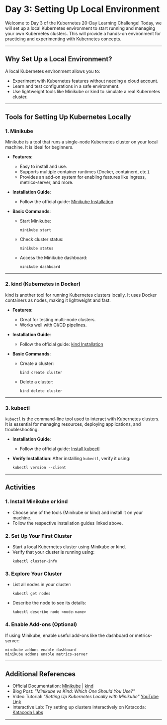 
# Day 3: Setting Up Local Environment

Welcome to Day 3 of the Kubernetes 20-Day Learning Challenge! Today, we will set up a local Kubernetes environment to start running and managing your own Kubernetes clusters. This will provide a hands-on environment for practicing and experimenting with Kubernetes concepts.

---

## **Why Set Up a Local Environment?**

A local Kubernetes environment allows you to:
- Experiment with Kubernetes features without needing a cloud account.
- Learn and test configurations in a safe environment.
- Use lightweight tools like Minikube or kind to simulate a real Kubernetes cluster.

---

## **Tools for Setting Up Kubernetes Locally**

### **1. Minikube**
Minikube is a tool that runs a single-node Kubernetes cluster on your local machine. It is ideal for beginners.

- **Features**:
    - Easy to install and use.
    - Supports multiple container runtimes (Docker, containerd, etc.).
    - Provides an add-on system for enabling features like Ingress, metrics-server, and more.

- **Installation Guide**:
    - Follow the official guide: [Minikube Installation](https://minikube.sigs.k8s.io/docs/start/)

- **Basic Commands**:
    - Start Minikube:
      ```
      minikube start
      ```
    - Check cluster status:
      ```
      minikube status
      ```
    - Access the Minikube dashboard:
      ```
      minikube dashboard
      ```

---

### **2. kind (Kubernetes in Docker)**
kind is another tool for running Kubernetes clusters locally. It uses Docker containers as nodes, making it lightweight and fast.

- **Features**:
    - Great for testing multi-node clusters.
    - Works well with CI/CD pipelines.

- **Installation Guide**:
    - Follow the official guide: [kind Installation](https://kind.sigs.k8s.io/docs/user/quick-start/)

- **Basic Commands**:
    - Create a cluster:
      ```
      kind create cluster
      ```
    - Delete a cluster:
      ```
      kind delete cluster
      ```

---

### **3. kubectl**
`kubectl` is the command-line tool used to interact with Kubernetes clusters. It is essential for managing resources, deploying applications, and troubleshooting.

- **Installation Guide**:
    - Follow the official guide: [Install kubectl](https://kubernetes.io/docs/tasks/tools/install-kubectl/)

- **Verify Installation**:
  After installing `kubectl`, verify it using:

  ```
  kubectl version --client
  ```

---

## **Activities**

### 1. **Install Minikube or kind**
- Choose one of the tools (Minikube or kind) and install it on your machine.
- Follow the respective installation guides linked above.

### 2. **Set Up Your First Cluster**
- Start a local Kubernetes cluster using Minikube or kind.
- Verify that your cluster is running using:
  ```
  kubectl cluster-info
  ```

### 3. **Explore Your Cluster**
- List all nodes in your cluster:
  ```
  kubectl get nodes
  ```
- Describe the node to see its details:
  ```
  kubectl describe node <node-name>
  ```

### 4. **Enable Add-ons (Optional)**
If using Minikube, enable useful add-ons like the dashboard or metrics-server:

   ```
   minikube addons enable dashboard
   minikube addons enable metrics-server
   ```

---

## **Additional References**

- Official Documentation: [Minikube](https://minikube.sigs.k8s.io/docs/) | [kind](https://kind.sigs.k8s.io/)
- Blog Post: *"Minikube vs Kind: Which One Should You Use?"*
- Video Tutorial: *"Setting Up Kubernetes Locally with Minikube"* [YouTube Link](https://www.youtube.com/watch?v=wwnMbo8uDyk)
- Interactive Lab: Try setting up clusters interactively on Katacoda: [Katacoda Labs](https://www.katacoda.com/courses/kubernetes)

---
